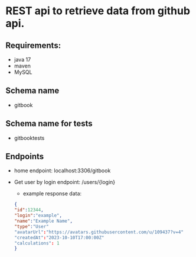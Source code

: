 REST api to retrieve data from github api.
========

Requirements:
-------------

- java 17
- maven
- MySQL

Schema name
-------
- gitbook

Schema name for tests
-----------
- gitbooktests

Endpoints
--------

- home endpoint: localhost:3306/gitbook

- Get user by login endpoint: /users/{login}
    - example response data:
  ``` Json
  {
  "id":12344,
  "login":"example",
  "name":"Example Name",
  "type":"User"
  "avatarUrl":"https://avatars.githubusercontent.com/u/109437?v=4"
  "createdAt":"2023-10-10T17:00:00Z"
  "calculations": 1
  }
  

